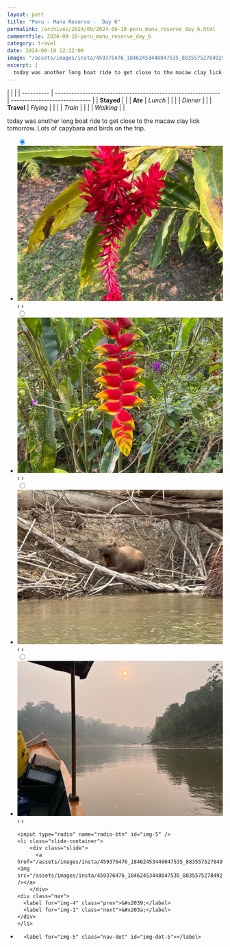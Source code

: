 ```yaml
---
layout: post
title: "Peru - Manu Reserve -  Day 6"
permalink: /archives/2024/09/2024-09-10-peru_manu_reserve_day_6.html
commentfile: 2024-09-10-peru_manu_reserve_day_6
category: travel
date: 2024-09-10 12:22:00
image: "/assets/images/insta/459376476_18462453448047535_8835575278492983443_n_18032342126252659.jpg"
excerpt: |
  today was another long boat ride to get close to the macaw clay lick tomorrow. Lots of capybara and birds on the trip.
---
```


|            |                                                              |
| ---------- | ------------------------------------------------------------ | ----------------------------- |
| **Stayed** |  |
| **Ate**    | _Lunch_                                                      |          |
|            | _Dinner_                                                     |          |
| **Travel** | _Flying_                                                     |          |
|            | _Train_                                                      |          |
|            | _Walking_                                                    |          |


today was another long boat ride to get close to the macaw clay lick tomorrow. Lots of capybara and birds on the trip.


<ul class="slides">
    <input type="radio" name="radio-btn" id="img-1" checked="checked" />
    <li class="slide-container">
        <div class="slide">
          <a href="/assets/images/insta/459283997_18462453463047535_4504249124777516339_n_17952770726824329.jpg"><img src="/assets/images/insta/459283997_18462453463047535_4504249124777516339_n_17952770726824329.jpg" /></a>
        </div>
    <div class="nav">
      <label for="img-5" class="prev">&#x2039;</label>
      <label for="img-2" class="next">&#x203a;</label>
    </div>
    </li>
        <input type="radio" name="radio-btn" id="img-2"  />
    <li class="slide-container">
        <div class="slide">
          <a href="/assets/images/insta/459337410_18462453472047535_6680817869404766071_n_18045235006967604.jpg"><img src="/assets/images/insta/459337410_18462453472047535_6680817869404766071_n_18045235006967604.jpg" /></a>
        </div>
    <div class="nav">
      <label for="img-1" class="prev">&#x2039;</label>
      <label for="img-3" class="next">&#x203a;</label>
    </div>
    </li>
        <input type="radio" name="radio-btn" id="img-3"  />
    <li class="slide-container">
        <div class="slide">
          <a href="/assets/images/insta/459288784_18462453481047535_3980081198982643180_n_18045589051799538.jpg"><img src="/assets/images/insta/459288784_18462453481047535_3980081198982643180_n_18045589051799538.jpg" /></a>
        </div>
    <div class="nav">
      <label for="img-2" class="prev">&#x2039;</label>
      <label for="img-4" class="next">&#x203a;</label>
    </div>
    </li>
        <input type="radio" name="radio-btn" id="img-4"  />
    <li class="slide-container">
        <div class="slide">
          <a href="/assets/images/insta/459144460_18462453502047535_4371088990102983727_n_18039111482024622.jpg"><img src="/assets/images/insta/459144460_18462453502047535_4371088990102983727_n_18039111482024622.jpg" /></a>
        </div>
    <div class="nav">
      <label for="img-3" class="prev">&#x2039;</label>
      <label for="img-5" class="next">&#x203a;</label>
    </div>
    </li>
    
    <input type="radio" name="radio-btn" id="img-5" />
    <li class="slide-container">
        <div class="slide">
          <a href="/assets/images/insta/459376476_18462453448047535_8835575278492983443_n_18032342126252659.jpg"><img src="/assets/images/insta/459376476_18462453448047535_8835575278492983443_n_18032342126252659.jpg" /></a>
        </div>
    <div class="nav">
      <label for="img-4" class="prev">&#x2039;</label>
      <label for="img-1" class="next">&#x203a;</label>
    </div>
    </li>
			
<li class="nav-dots">
      <label for="img-1" class="nav-dot" id="img-dot-1"></label>
      <label for="img-2" class="nav-dot" id="img-dot-2"></label>
      <label for="img-3" class="nav-dot" id="img-dot-3"></label>
      <label for="img-4" class="nav-dot" id="img-dot-4"></label>

      <label for="img-5" class="nav-dot" id="img-dot-5"></label>

</li>
</ul>        
             

		